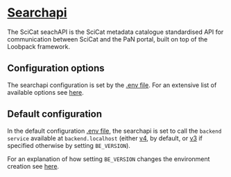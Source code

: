 # [Searchapi](https://github.com/SciCatProject/panosc-search-api)

The SciCat seachAPI is the SciCat metadata catalogue standardised API for communication between SciCat and the PaN portal, built on top of the Loobpack framework. 

## Configuration options

The searchapi configuration is set by the [.env file](./config/.env). For an extensive list of available options see [here](https://github.com/SciCatProject/panosc-search-api).

## Default configuration

In the default configuration [.env file](./config/.env), the searchapi is set to call the `backend service` available at `backend.localhost` (either [v4](../backend/services/v4/), by default, or [v3](../backend/services/v3/) if specified otherwise by setting `BE_VERSION`).

For an explanation of how setting `BE_VERSION` changes the environment creation see [here](../../README.md#docker-compose-profiles-and-env-variables-configuration-options).
